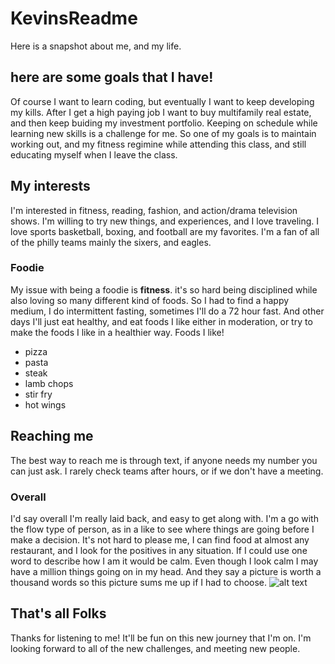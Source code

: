 # KevinsReadme

Here is a snapshot about me, and my life.

## here are some goals that I have!

Of course I want to learn coding, but eventually I want to keep developing my kills.
After I get a high paying job I want to buy multifamily real estate, and then keep buiding my investment portfolio.
Keeping on schedule while learning new skills is a challenge for me.
So one of my goals is to maintain working out, and my fitness regimine while attending this class, and still educating myself when I leave the class.

## My interests

I'm interested in fitness, reading, fashion, and action/drama television shows.
I'm willing to try new things, and experiences, and I love traveling.
I love sports basketball, boxing, and football are my favorites.
I'm a fan of all of the philly teams mainly the sixers, and eagles.

### Foodie

My issue with being a foodie is **fitness**.
it's so hard being disciplined while also loving so many different kind of foods.
So I had to find a happy medium, I do intermittent fasting, sometimes I'll do a 72 hour fast.
And other days I'll just eat healthy, and eat foods I like either in moderation, or try to make the foods I like in a healthier way.
Foods I like!
- pizza
- pasta
- steak
- lamb chops
- stir fry
- hot wings

## Reaching me
The best way to reach me is through text, if anyone needs my number you can just ask.
I rarely check teams after hours, or if we don't have a meeting. 






### Overall

I'd say overall I'm really laid back, and easy to get along with.
I'm a go with the flow type of person, as in a like to see where things are going before I make a decision.
It's not hard to please me, I can find food at almost any restaurant, and I look for the positives in any situation.
If I could use one word to describe how I am it would be calm.
Even though I look calm I may have a million things going on in my head.
And they say a picture is worth a thousand words so this picture sums me up if I had to choose. ![alt text](https://media1.tenor.com/m/oUYTP-tyBl0AAAAC/lion-king-hakuna-matata.gif)

## That's all Folks
Thanks for listening to me! It'll be fun on this new journey that I'm on.
I'm looking forward to all of the new challenges, and meeting new people.
